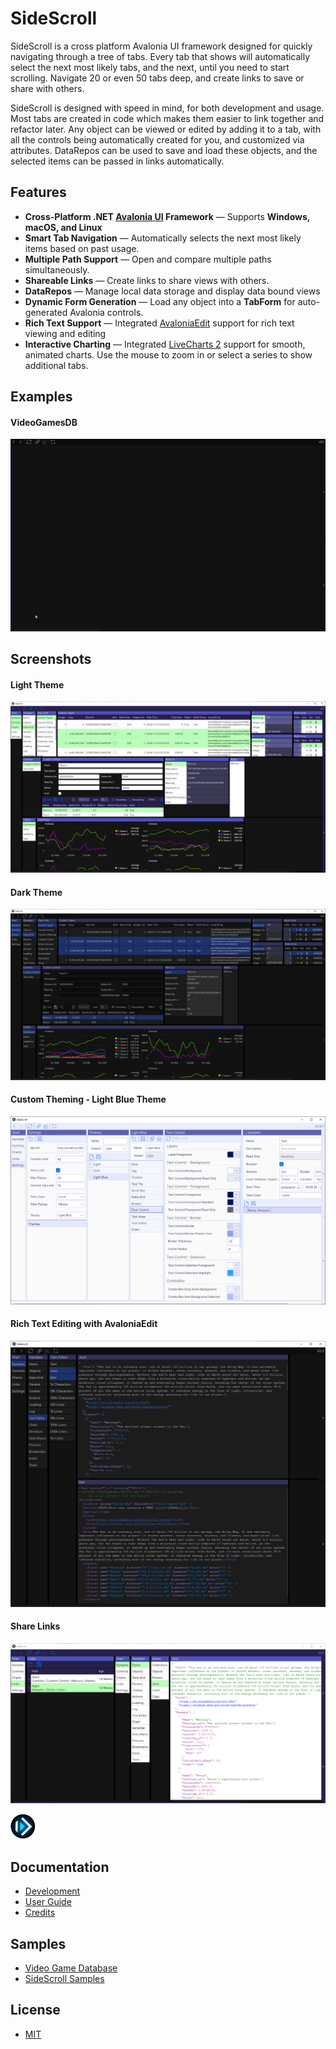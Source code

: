 # SideScroll

SideScroll is a cross platform Avalonia UI framework designed for quickly navigating through a tree of tabs. Every tab that shows will automatically select the next most likely tabs, and the next, until you need to start scrolling. Navigate 20 or even 50 tabs deep, and create links to save or share with others.

SideScroll is designed with speed in mind, for both development and usage. Most tabs are created in code which makes them easier to link together and refactor later. Any object can be viewed or edited by adding it to a tab, with all the controls being automatically created for you, and customized via attributes. DataRepos can be used to save and load these objects, and the selected items can be passed in links automatically.

## Features

- **Cross-Platform .NET [Avalonia UI](https://github.com/AvaloniaUI/Avalonia) Framework** — Supports **Windows, macOS, and Linux** 
- **Smart Tab Navigation** — Automatically selects the next most likely items based on past usage.
- **Multiple Path Support** — Open and compare multiple paths simultaneously.
- **Shareable Links** — Create links to share views with others.
- **DataRepos** — Manage local data storage and display data bound views
- **Dynamic Form Generation** — Load any object into a **TabForm** for auto-generated Avalonia controls.
- **Rich Text Support** — Integrated [AvaloniaEdit](https://github.com/AvaloniaUI/AvaloniaEdit) support for rich text viewing and editing
- **Interactive Charting** — Integrated [LiveCharts 2](https://github.com/beto-rodriguez/LiveCharts2) support for smooth, animated charts. Use the mouse to zoom in or select a series to show additional tabs.

## Examples

#### VideoGamesDB

![VideoGamesDB](https://raw.githubusercontent.com/SideScrollUI/SideScroll/6b611a162f3ee741b767457f21ef08b2569fc11f/Images/Animations/SideScroll-VideoGamesDB.gif)

## Screenshots

#### Light Theme

![Light Theme](https://raw.githubusercontent.com/SideScrollUI/SideScroll/a8f4cb937e8d49db55fca4123aa92afa25e28dda/Images/Screenshots/ColumnTypes_CustomControl_Charts_Light.png)

#### Dark Theme

![Dark Theme](https://raw.githubusercontent.com/SideScrollUI/SideScroll/a8f4cb937e8d49db55fca4123aa92afa25e28dda/Images/Screenshots/ColumnTypes_CustomControl_Charts_Dark.png)

#### Custom Theming - Light Blue Theme

![Light Blue Theme](https://raw.githubusercontent.com/SideScrollUI/SideScroll/f0bc632c1aef62f3893711ff8f723c4571c5f068/Images/Screenshots/LightBlueTheme.png)

#### Rich Text Editing with AvaloniaEdit

![Rich Text Editing](https://raw.githubusercontent.com/SideScrollUI/SideScroll/9ab33ab14ebe7cfa4c8e9e8027bb1b5da96008a7/Images/Screenshots/TextEditorJsonAndXml.png)

#### Share Links

![Links](https://raw.githubusercontent.com/SideScrollUI/SideScroll/a8f4cb937e8d49db55fca4123aa92afa25e28dda/Images/Screenshots/Links.png)

![Logo](https://raw.githubusercontent.com/SideScrollUI/SideScroll/a8f4cb937e8d49db55fca4123aa92afa25e28dda/Images/Logo/png/SideScroll_40.png)

## Documentation

* [Development](https://github.com/SideScrollUI/SideScroll/blob/main/Docs/Dev/Development.md)
* [User Guide](https://github.com/SideScrollUI/SideScroll/blob/main/Docs/UserGuide.md)
* [Credits](https://github.com/SideScrollUI/SideScroll/blob/main/Docs/Credits.md)

## Samples

* [Video Game Database](https://github.com/SideScrollUI/VideoGamesDB)
* [SideScroll Samples](https://github.com/SideScrollUI/SideScroll/blob/main/Libraries/SideScroll.Avalonia.Samples/MainWindow.cs)

## License

* [MIT](LICENSE)